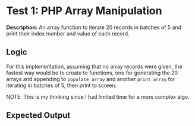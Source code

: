 # Test 1: PHP Array Manipulation

**Description:** An array function to iterate 20 records in batches of 5 and print their index number and value  of each record.

## Logic

For this implementation, assuming that no array records were given, the fastest way would be to create to functions, one for generating the 20 arrays and appending to `populate_array` and another `print_array` for iterating in batches of 5, then print to screen.

NOTE: This is my thinking since I had limited time for a more complex algo.

## Expected Output



